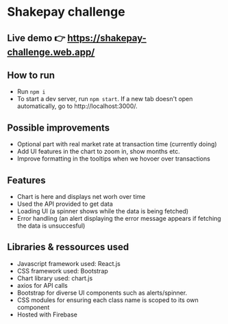 # Shakepay challenge

## Live demo 👉 https://shakepay-challenge.web.app/

## How to run

- Run `npm i`
- To start a dev server, run `npm start`. If a new tab doesn't open automatically, go to http://localhost:3000/.

## Possible improvements

- Optional part with real market rate at transaction time (currently doing)
- Add UI features in the chart to zoom in, show months etc.
- Improve formatting in the tooltips when we hovoer over transactions 

## Features
- Chart is here and displays net worh over time
- Used the API provided to get data
- Loading UI (a spinner shows while the data is being fetched)
- Error handling (an alert displaying the error message appears if fetching the data is unsuccesful)

## Libraries & ressources used
- Javascript framework used: React.js
- CSS framework used: Bootstrap
- Chart library used: chart.js
- axios for API calls
- Bootstrap for diverse UI components such as alerts/spinner. 
- CSS modules for ensuring each class name is scoped to its own component
- Hosted with Firebase
